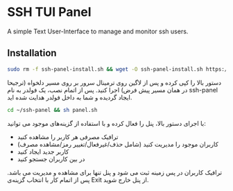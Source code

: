 # SSH TUI Panel
A simple Text User-Interface to manage and monitor ssh users.

## Installation
```bash
sudo rm -f ssh-panel-install.sh && wget -O ssh-panel-install.sh https://raw.githubusercontent.com/vfarid/ssh-panel/main/install.sh && sudo sh ssh-panel-install.sh
```

دستور بالا را کپی کرده و پس از لاگین روی ترمینال سرور بر روی مسیر دلخواه (ترجیحا در همان مسیر پیش فرض) اجرا کنید.
پس از اتمام نصب، یک فولدر به نام ssh-panel ایجاد گردیده و شما به داخل فولدر هدایت شده اید.

```bash
cd ~/ssh-panel && sh panel.sh
```

با اجرای دستور بالا، پنل را فعال کرده و با استفاده از گزینه‌های موجود می توانید:
 - ترافیک مصرفی هر کاربر را مشاهده کنید
 - کاربران موجود را مدیریت کنید (شامل حذف/غیرفعال/تغییر رمز/مشاهده مصرف)
 - کاربر جدید ایجاد کنید
 - در بین کاربران جستجو کنید

ترافیک کاربران در پس زمینه ثبت می شود و پنل تنها برای مشاهده و مدیریت می باشد. پس از اتمام کار با انتخاب گزینه‌ی Exit از پنل خارج شوید.
